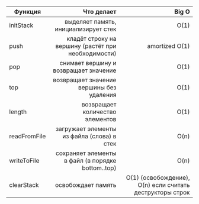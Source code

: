 | Функция      |                                          Что делает |                                                    Big O |
| ------------ | --------------------------------------------------: | -------------------------------------------------------: |
| initStack    |                выделяет память, инициализирует стек |                                                     O(1) |
| push         | кладёт строку на вершину (растёт при необходимости) |                                           amortized O(1) |
| pop          |               снимает вершину и возвращает значение |                                                     O(1) |
| top          |            возвращает значение вершины без удаления |                                                     O(1) |
| length       |                     возвращает количество элементов |                                                     O(1) |
| readFromFile |          загружает элементы из файла (слова) в стек |                                                     O(n) |
| writeToFile  |   сохраняет элементы в файл (в порядке bottom..top) |                                                     O(n) |
| clearStack   |                                  освобождает память | O(1) (освобождение), O(n) если считать деструкторы строк |

